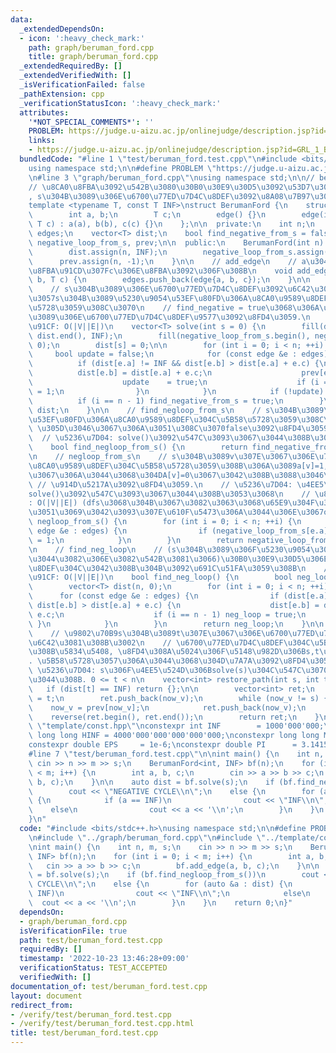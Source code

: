 ```yaml
---
data:
  _extendedDependsOn:
  - icon: ':heavy_check_mark:'
    path: graph/beruman_ford.cpp
    title: graph/beruman_ford.cpp
  _extendedRequiredBy: []
  _extendedVerifiedWith: []
  _isVerificationFailed: false
  _pathExtension: cpp
  _verificationStatusIcon: ':heavy_check_mark:'
  attributes:
    '*NOT_SPECIAL_COMMENTS*': ''
    PROBLEM: https://judge.u-aizu.ac.jp/onlinejudge/description.jsp?id=GRL_1_B&lang=jp
    links:
    - https://judge.u-aizu.ac.jp/onlinejudge/description.jsp?id=GRL_1_B&lang=jp
  bundledCode: "#line 1 \"test/beruman_ford.test.cpp\"\n#include <bits/stdc++.h>\n\
    using namespace std;\n\n#define PROBLEM \"https://judge.u-aizu.ac.jp/onlinejudge/description.jsp?id=GRL_1_B&lang=jp\"\
    \n#line 3 \"graph/beruman_ford.cpp\"\nusing namespace std;\n\n// beruman_ford\n\
    // \u8CA0\u8FBA\u3092\u542B\u3080\u30B0\u30E9\u30D5\u3092\u53D7\u3051\u53D6\u308A\
    , s\u304B\u3089\u306E\u6700\u77ED\u7D4C\u8DEF\u3092\u8A08\u7B97\u3059\u308B.\n\
    template <typename T, const T INF>\nstruct BerumanFord {\n    struct edge {\n\
    \        int a, b;\n        T c;\n        edge() {}\n        edge(int a, int b,\
    \ T c) : a(a), b(b), c(c) {}\n    };\n\n  private:\n    int n;\n    vector<edge>\
    \ edges;\n    vector<T> dist;\n    bool find_negative_from_s = false;\n    vector<int>\
    \ negative_loop_from_s, prev;\n\n  public:\n    BerumanFord(int n) : n(n) {\n\
    \        dist.assign(n, INF);\n        negative_loop_from_s.assign(n, 0);\n  \
    \      prev.assign(n, -1);\n    }\n\n    // add_edge\n    // a\u304B\u3089b\u3078\
    \u8FBA\u91CD\u307Fc\u306E\u8FBA\u3092\u306F\u308B\n    void add_edge(int a, int\
    \ b, T c) {\n        edges.push_back(edge{a, b, c});\n    }\n\n    // solve\n\
    \    // s\u304B\u3089\u306E\u6700\u77ED\u7D4C\u8DEF\u3092\u6C42\u3081\u308B. \u3082\
    \u3057s\u304B\u3089\u5230\u9054\u53EF\u80FD\u306A\u8CA0\u9589\u8DEF\u304C\u5B58\
    \u5728\u3059\u308C\u3070\n    // find_negative = true\u3068\u306A\u308B. s\u304B\
    \u3089\u306E\u6700\u77ED\u7D4C\u8DEF\u9577\u3092\u8FD4\u3059.\n    // \u8A08\u7B97\
    \u91CF: O(|V||E|)\n    vector<T> solve(int s = 0) {\n        fill(dist.begin(),\
    \ dist.end(), INF);\n        fill(negative_loop_from_s.begin(), negative_loop_from_s.end(),\
    \ 0);\n        dist[s] = 0;\n\n        for (int i = 0; i < n; ++i) {\n       \
    \     bool update = false;\n            for (const edge &e : edges) {\n      \
    \          if (dist[e.a] != INF && dist[e.b] > dist[e.a] + e.c) {\n          \
    \          dist[e.b] = dist[e.a] + e.c;\n                    prev[e.b] = e.a;\n\
    \                    update    = true;\n                    if (i == n - 1) negative_loop_from_s[e.b]\
    \ = 1;\n                }\n            }\n            if (!update) break;\n  \
    \          if (i == n - 1) find_negative_from_s = true;\n        }\n        return\
    \ dist;\n    }\n\n    // find_negloop_from_s\n    // s\u304B\u3089\u5230\u9054\
    \u53EF\u80FD\u306A\u8CA0\u9589\u8DEF\u304C\u5B58\u5728\u3059\u308C\u3070true,\
    \ \u305D\u3046\u3067\u306A\u3051\u308C\u3070false\u3092\u8FD4\u3059kaesu.\n  \
    \  // \u5236\u7D04: solve()\u3092\u547C\u3093\u3067\u3044\u308B\u3053\u3068\n\
    \    bool find_negloop_from_s() {\n        return find_negative_from_s;\n    }\n\
    \n    // negloop_from_s\n    // s\u304B\u3089v\u307E\u3067\u306E\u7D4C\u8DEF\u306B\
    \u8CA0\u9589\u8DEF\u304C\u5B58\u5728\u3059\u308B\u306A\u3089a[v]=1,\u305D\u3046\
    \u3067\u306A\u3044\u3068\u304DA[v]=0\u3067\u3042\u308B\u3088\u3046\u306A\n   \
    \ // \u914D\u5217A\u3092\u8FD4\u3059.\n    // \u5236\u7D04: \u4EE5\u524D\u306B\
    solve()\u3092\u547C\u3093\u3067\u3044\u308B\u3053\u3068\n    // \u8A08\u7B97\u91CF\
    : O(|V||E|) (dfs\u3068\u304B\u3067\u3082\u3063\u3068\u65E9\u304F\u3067\u304D\u308B\
    \u3051\u3069\u3042\u3093\u307E\u610F\u5473\u306A\u3044\u306E\u3067ok)\n    vector<int>\
    \ negloop_from_s() {\n        for (int i = 0; i < n; ++i) {\n            for (const\
    \ edge &e : edges) {\n                if (negative_loop_from_s[e.a]) negative_loop_from_s[e.b]\
    \ = 1;\n            }\n        }\n        return negative_loop_from_s;\n    }\n\
    \n    // find_neg_loop\n    // (s\u304B\u3089\u306F\u5230\u9054\u3067\u304D\u306A\
    \u3044\u3082\u306E\u3082\u542B\u3081\u3066)\u30B0\u30E9\u30D5\u306E\u8CA0\u9589\
    \u8DEF\u304C\u3042\u308B\u304B\u3092\u691C\u51FA\u3059\u308B\n    // \u8A08\u7B97\
    \u91CF: O(|V||E|)\n    bool find_neg_loop() {\n        bool neg_loop = false;\n\
    \        vector<T> dist(n, 0);\n        for (int i = 0; i < n; ++i) {\n      \
    \      for (const edge &e : edges) {\n                if (dist[e.a] != INF &&\
    \ dist[e.b] > dist[e.a] + e.c) {\n                    dist[e.b] = dist[e.a] +\
    \ e.c;\n                    if (i == n - 1) neg_loop = true;\n               \
    \ }\n            }\n        }\n        return neg_loop;\n    }\n\n    // restore_path\n\
    \    // \u9802\u70B9s\u304B\u3089t\u307E\u3067\u306E\u6700\u77ED\u7D4C\u8DEF\u3092\
    \u6C42\u3081\u308B\u3002\n    // \u6700\u77ED\u7D4C\u8DEF\u304C\u5B58\u5728\u3059\
    \u308B\u5834\u5408, \u8FD4\u308A\u5024\u306F\u5148\u982D\u306Bs,t\u3092\u542B\u3080\
    . \u5B58\u5728\u3057\u306A\u3044\u3068\u304D\u7A7A\u3092\u8FD4\u3059.\n    //\
    \ \u5236\u7D04: s\u306F\u4EE5\u524D\u306Bsolve(s)\u304C\u547C\u3070\u308C\u3066\
    \u3044\u308B. 0 <= t < n\n    vector<int> restore_path(int s, int t) {\n     \
    \   if (dist[t] == INF) return {};\n\n        vector<int> ret;\n        int now_v\
    \ = t;\n        ret.push_back(now_v);\n        while (now_v != s) {\n        \
    \    now_v = prev[now_v];\n            ret.push_back(now_v);\n        }\n    \
    \    reverse(ret.begin(), ret.end());\n        return ret;\n    }\n};\n#line 2\
    \ \"template/const.hpp\"\nconstexpr int INF        = 1000'000'000;\nconstexpr\
    \ long long HINF = 4000'000'000'000'000'000;\nconstexpr long long MOD  = 998244353;\n\
    constexpr double EPS     = 1e-6;\nconstexpr double PI      = 3.14159265358979;\n\
    #line 7 \"test/beruman_ford.test.cpp\"\n\nint main() {\n    int n, m, s;\n   \
    \ cin >> n >> m >> s;\n    BerumanFord<int, INF> bf(n);\n    for (int i = 0; i\
    \ < m; i++) {\n        int a, b, c;\n        cin >> a >> b >> c;\n        bf.add_edge(a,\
    \ b, c);\n    }\n\n    auto dist = bf.solve(s);\n    if (bf.find_negloop_from_s())\n\
    \        cout << \"NEGATIVE CYCLE\\n\";\n    else {\n        for (auto &a : dist)\
    \ {\n            if (a == INF)\n                cout << \"INF\\n\";\n        \
    \    else\n                cout << a << '\\n';\n        }\n    }\n    return 0;\n\
    }\n"
  code: "#include <bits/stdc++.h>\nusing namespace std;\n\n#define PROBLEM \"https://judge.u-aizu.ac.jp/onlinejudge/description.jsp?id=GRL_1_B&lang=jp\"\
    \n#include \"../graph/beruman_ford.cpp\"\n#include \"../template/const.hpp\"\n\
    \nint main() {\n    int n, m, s;\n    cin >> n >> m >> s;\n    BerumanFord<int,\
    \ INF> bf(n);\n    for (int i = 0; i < m; i++) {\n        int a, b, c;\n     \
    \   cin >> a >> b >> c;\n        bf.add_edge(a, b, c);\n    }\n\n    auto dist\
    \ = bf.solve(s);\n    if (bf.find_negloop_from_s())\n        cout << \"NEGATIVE\
    \ CYCLE\\n\";\n    else {\n        for (auto &a : dist) {\n            if (a ==\
    \ INF)\n                cout << \"INF\\n\";\n            else\n              \
    \  cout << a << '\\n';\n        }\n    }\n    return 0;\n}"
  dependsOn:
  - graph/beruman_ford.cpp
  isVerificationFile: true
  path: test/beruman_ford.test.cpp
  requiredBy: []
  timestamp: '2022-10-23 13:46:28+09:00'
  verificationStatus: TEST_ACCEPTED
  verifiedWith: []
documentation_of: test/beruman_ford.test.cpp
layout: document
redirect_from:
- /verify/test/beruman_ford.test.cpp
- /verify/test/beruman_ford.test.cpp.html
title: test/beruman_ford.test.cpp
---
```

